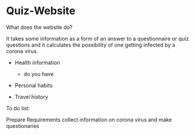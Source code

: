 # Quiz-Website

What does the website do?

It takes some information as a form of an answer to a questionnaire or quiz questions and it calculates the possibility of one getting infected by a corona virus. 

* Health information
    - do you have 
    
    
* Personal habits



* Travel history


To do list:

Prepare Requirements
collect information on corona virus and make questionaries






